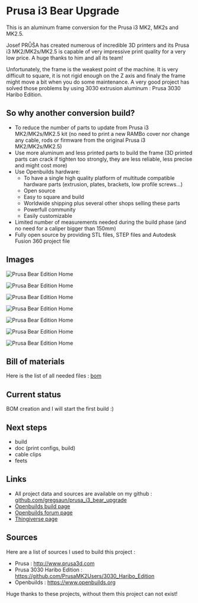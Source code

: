 # Prusa i3 Bear Upgrade

This is an aluminum frame conversion for the Prusa i3 MK2, MK2s and MK2.5.

Josef PRŮŠA has created numerous of incredible 3D printers and its Prusa i3 MK2/MK2s/MK2.5 is capable of very impressive print quality for a very low price. A huge thanks to him and all its team!

Unfortunately, the frame is the weakest point of the machine. It is very difficult to square, it is not rigid enough on the Z axis and finaly the frame might move a bit when you do some maintenance. A very good project has solved those problems by using 3030 extrusion aluminum : Prusa 3030 Haribo Edition. 

## So why another conversion build?
* To reduce the number of parts to update from Prusa i3 MK2/MK2s/MK2.5 kit (no need to print a new RAMBo cover nor change any cable, rods or firmware from the original Prusa i3 MK2/MK2s/MK2.5)
* Use more aluminum and less printed parts to build the frame (3D printed parts can crack if tighten too strongly, they are less reliable, less precise and might cost more)
* Use Openbuilds hardware:
  * To have a single high quality platform of multitude compatible hardware parts (extrusion, plates, brackets, low profile screws...)
  * Open source
  * Easy to square and build
  * Worldwide shipping plus several other shops selling these parts
  * Powerfull community
  * Easily customizable
* Limited number of measurements needed during the build phase (and no need for a caliper bigger than 150mm)
* Fully open source by providing STL files, STEP files and Autodesk Fusion 360 project file

## Images

![Prusa Bear Edition Home](/img/home_left.png)

![Prusa Bear Edition Home](/img/home_right.png)

![Prusa Bear Edition Home](/img/right.png)

![Prusa Bear Edition Home](/img/front.png)

![Prusa Bear Edition Home](/img/bottom.png)

![Prusa Bear Edition Home](/doc/doc_files/vslots_length.png)

![Prusa Bear Edition Home](/doc/doc_files/frame_drilling_dimensions.png)

## Bill of materials

Here is the list of all needed files : [bom](/doc/bom.md)

## Current status

BOM creation and I will start the first build :)

## Next steps
* build
* doc (print configs, build)
* cable clips
* feets

## Links
* All project data and sources are available on my github : [github.com/gregsaun/prusa_i3_bear_upgrade](https://github.com/gregsaun/prusa_i3_bear_upgrade)
* [Openbuilds build page](http://www.openbuilds.org/builds/prusa-i3-bear-upgrade.5661/)
* [Openbuilds forum page](http://www.openbuilds.org/threads/prusa-i3-bear-edition.10274/)
* [Thingiverse page](https://www.thingiverse.com/thing:2562174)

## Sources

Here are a list of sources I used to build this project :

* Prusa : http://www.prusa3d.com
* Prusa 3030 Haribo Edition : https://github.com/PrusaMK2Users/3030_Haribo_Edition
* Openbuilds : https://www.openbuilds.org

Huge thanks to these projects, without them this project can not exist!